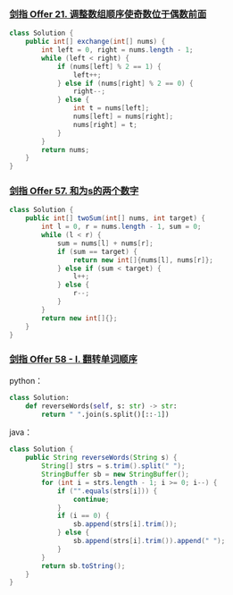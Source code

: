 ### [剑指 Offer 21. 调整数组顺序使奇数位于偶数前面](https://leetcode.cn/problems/diao-zheng-shu-zu-shun-xu-shi-qi-shu-wei-yu-ou-shu-qian-mian-lcof/)



```java
class Solution {
    public int[] exchange(int[] nums) {
        int left = 0, right = nums.length - 1;
        while (left < right) {
            if (nums[left] % 2 == 1) {
                left++;
            } else if (nums[right] % 2 == 0) {
                right--;
            } else {
                int t = nums[left];
                nums[left] = nums[right];
                nums[right] = t;
            }
        }
        return nums;
    }
}
```



### [剑指 Offer 57. 和为s的两个数字](https://leetcode.cn/problems/he-wei-sde-liang-ge-shu-zi-lcof/)



```java
class Solution {
    public int[] twoSum(int[] nums, int target) {
        int l = 0, r = nums.length - 1, sum = 0;
        while (l < r) {
            sum = nums[l] + nums[r];
            if (sum == target) {
                return new int[]{nums[l], nums[r]};
            } else if (sum < target) {
                l++;
            } else {
                r--;
            }
        }
        return new int[]{};
    }
}
```





### [剑指 Offer 58 - I. 翻转单词顺序](https://leetcode.cn/problems/fan-zhuan-dan-ci-shun-xu-lcof/)

python：

```python
class Solution:
    def reverseWords(self, s: str) -> str:
        return " ".join(s.split()[::-1])
```



java：

```java
class Solution {
    public String reverseWords(String s) {
        String[] strs = s.trim().split(" ");
        StringBuffer sb = new StringBuffer();
        for (int i = strs.length - 1; i >= 0; i--) {
            if ("".equals(strs[i])) {
                continue;
            }
            if (i == 0) {
                sb.append(strs[i].trim());
            } else {
                sb.append(strs[i].trim()).append(" ");
            }
        }
        return sb.toString();
    }
}
```

